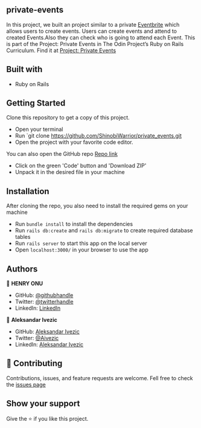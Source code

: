 ## private-events
In this project, we built an project similar to a private [Eventbrite](https://www.eventbrite.com/) which allows users to create events. Users can create events and attend to created Events.Also they can check who is going to attend each Event. 
This is part of the Project: Private Events in The Odin Project’s Ruby on Rails Curriculum. Find it at [Project: Private Events](https://www.theodinproject.com/paths/full-stack-ruby-on-rails/courses/ruby-on-rails/lessons/associations#project-private-events)

## Built with
- Ruby on Rails

## Getting Started
Clone this repository to get a copy of this project. 
- Open your terminal
- Run `git clone https://github.com/ShinobiWarrior/private_events.git
- Open the project with your favorite code editor.

You can also open the GitHub repo [Repo link](https://github.com/ShinobiWarrior/private_events)
- Click on the green 'Code' button and 'Download ZIP'
- Unpack it in the desired file in your machine

## Installation
After cloning the repo, you also need to install the required gems on your machine
- Run `bundle install` to install the dependencies
- Run `rails db:create` and `rails db:migrate` to create required database tables
- Run `rails server` to start this app on the local server
- Open `localhost:3000/` in your browser to use the app 

## Authors

👤 **HENRY ONU**

- GitHub: [@githubhandle](https://github.com/Henryhaulka)
- Twitter: [@twitterhandle](https://twitter.com/ONUHENRY12)
- LinkedIn: [LinkedIn](https://www.linkedin.com/in/henry-onu)


👤 **Aleksandar Ivezic**

- GitHub: [Aleksandar Ivezic](https://github.com/ShinobiWarior)
- Twitter: [@Aivezic](https://twitter.com/Aivezic)
- LinkedIn: [Aleksandar Ivezic](https://www.linkedin.com/in/aleksandar-ivezic/)

## 🤝 Contributing
Contributions, issues, and feature requests are welcome.
Fell free to check the [issues page](https://github.com/ShinobiWarrior/private_events/issues)

## Show your support
Give the ⭐ if you like this project.
